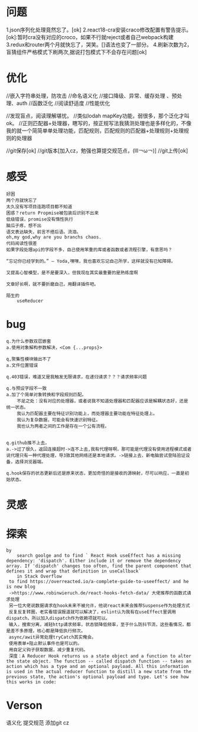 <!-- 问题 -->
# 问题
1.json序列化处理竟然忘了。[ok]
2.react18-cra安装craco修改配置有警告提示。[ok]:暂时cra没有对应的croco，如果不行就reject或者自己webpack构建
3.redux和router两个月就快忘了，哭笑。[]语法也变了一部分。
4.刷新次数为2，盲猜组件严格模式下刷两次,据说打包模式下不会存在问题[ok]

<!-- 优化 -->
# 优化
//嵌入字符串处理，防攻击
//命名语义化
//接口降级、异常、缓存处理 、预处理、auth
//函数泛化
//阅读舒适度
//性能优化

//发现盲点，阅读理解堪忧。
//类似lodah mapKey功能，弱很多，那个泛化才叫ok。
//正则匹配器+处理器，瞎写的，按正规写法我猜测处理也是多样化的，不像我的就一个简简单单处理功能，匹配规则，匹配规则的匹配器+处理规则+处理规则的处理器

//git保存[ok]
//git版本[加入cz，勉强也算提交规范点，(lll￢ω￢)]
//git上传[ok]



<!-- 感受 -->
# 感受
    好困
    两个月就快忘了
    太久没有写项目连跑项目都不知道
    困惑？return Propmise被包装后识别不出来
    低级错误，promise没有惰性执行
    脑瓜子疼，想不出
    语文表达缺失，前言不搭后语。流泪。
    oh,my god,why are you branchs chaos.
    代码阅读性很差
    如果字段处理api的字段不多，自己使用笨重的库或者函数或者流程引擎，有意思吗？

    “忘记你已经学到的。” — Yoda,嘿嘿，我也喜欢忘记自己所学，这样就没有已知障碍。

    又提高心智模型，是不是要深入，但我现在其实最重要的是熟练度啊

    文章好长啊，就不要折磨自己，用翻译插件吧。

    陌生的
        useReducer

<!-- bug -->
# bug
    q.为什么参数双层嵌套
    a.使用对象解构参数解决，<Com {...props}>

    q,聚集性模块输出不了
    a.文件位置错误

    q.403错误，难道又是我触发无限请求，在递归请求？？？请求频率问题

    q.与预设字段不一致
    a.加了个简单对象转换和字段规则匹配。
        不足之处：没有对应的处理器，或者说我不知道处理器和匹配器应该是解耦状态好，还是统一状态。
        我认为匹配器主要在特征识别功能上，而处理器主要功能在特征处理上。
        我认为复杂数据，可能会有快速识别特征。
        我也认为两者之间的工作是存在一个公有流程。


    q.github推不上去，
    a.->过了很久，返回连接超时->连不上去,我有代理呀啊，那可能是代理没有使用进程模式或者说代理只有一种代理处理，导3致其他网络还是本地请求。->链接上去，新电脑尝试登陆验证设备，选择浏览器端。

    q.hook保存的状态更新后还是原来状态，更加奇怪的是接收的源映射，尽可以响应，一直是初始状态。
# 灵感
# 探索
    by
        search goolge and to find ` React Hook useEffect has a missing dependency: 'dispatch'. Either include it or remove the dependency array. If 'dispatch' changes too often, find the parent component that defines it and wrap that definition in useCallback` 
        in Stack Overflow
     to find https://overreacted.io/a-complete-guide-to-useeffect/ and he is new blog
     ->https://www.robinwieruch.de/react-hooks-fetch-data/ 大佬推荐的函数式请求处理
     另一位大佬说数据请求在hook未来不被允许，他说react未来会推荐Suspense作为处理方式
     反复反复转圈，老实看错误报道就可以解决了，eslint认为我有在useEffect里调用dispatch，所以加入dispatch作为依赖项就可以。  
     输入，搜索分离，减轻http请求频率，状态锁降低频率，至于什么防抖节流，这些看情况，都是差不多原理，核心都是降低执行频次。
     async/awit异常处理tryCatch其实俺会。
     使用表单+阻止默认事件也是可以的。
     用自定义钩子获取数据，减少重复代码。
     深度：A Reducer Hook returns us a state object and a function to alter the state object. The function -- called dispatch function -- takes an action which has a type and an optional payload. All this information is used in the actual reducer function to distill a new state from the previous state, the action's optional payload and type. Let's see how this works in code:

# Verson
语义化
提交规范
    添加git cz